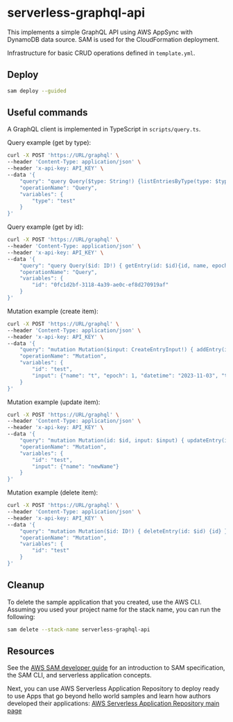 # serverless-graphql-api

This implements a simple GraphQL API using AWS AppSync with DynamoDB data source. SAM is used for the CloudFormation deployment.

Infrastructure for basic CRUD operations defined in `template.yml`.

## Deploy

```bash
sam deploy --guided
```

## Useful commands

A GraphQL client is implemented in TypeScript in `scripts/query.ts`.

Query example (get by type):

```bash
curl -X POST 'https://URL/graphql' \
--header 'Content-Type: application/json' \
--header 'x-api-key: API_KEY' \
--data '{
    "query": "query Query($type: String!) {listEntriesByType(type: $type){id, name, epoch}}",
    "operationName": "Query",
    "variables": {
        "type": "test"
    }
}'
```

Query example (get by id):

```bash
curl -X POST 'https://URL/graphql' \
--header 'Content-Type: application/json' \
--header 'x-api-key: API_KEY' \
--data '{
    "query": "query Query($id: ID!) { getEntry(id: $id){id, name, epoch} }",
    "operationName": "Query",
    "variables": {
        "id": "0fc1d2bf-3118-4a39-ae0c-ef8d270919af"
    }
}'
```

Mutation example (create item):

```bash
curl -X POST 'https://URL/graphql' \
--header 'Content-Type: application/json' \
--header 'x-api-key: API_KEY' \
--data '{
    "query": "mutation Mutation($input: CreateEntryInput!) { addEntry(input: $input) {id} }",
    "operationName": "Mutation",
    "variables": {
        "id": "test",
        "input": {"name": "t", "epoch": 1, "datetime": "2023-11-03", "type": "type"}
    }
}'
```

Mutation example (update item):

```bash
curl -X POST 'https://URL/graphql' \
--header 'Content-Type: application/json' \
--header 'x-api-key: API_KEY' \
--data '{
    "query": "mutation Mutation(id: $id, input: $input) { updateEntry(id: $id, input: $input) {id, name} }",
    "operationName": "Mutation",
    "variables": {
        "id": "test",
        "input": {"name": "newName"}
    }
}'
```

Mutation example (delete item):

```bash
curl -X POST 'https://URL/graphql' \
--header 'Content-Type: application/json' \
--header 'x-api-key: API_KEY' \
--data '{
    "query": "mutation Mutation($id: ID!) { deleteEntry(id: $id) {id} }",
    "operationName": "Mutation",
    "variables": {
        "id": "test"
    }
}'
```

## Cleanup

To delete the sample application that you created, use the AWS CLI. Assuming you used your project name for the stack name, you can run the following:

```bash
sam delete --stack-name serverless-graphql-api
```

## Resources

See the [AWS SAM developer guide](https://docs.aws.amazon.com/serverless-application-model/latest/developerguide/what-is-sam.html) for an introduction to SAM specification, the SAM CLI, and serverless application concepts.

Next, you can use AWS Serverless Application Repository to deploy ready to use Apps that go beyond hello world samples and learn how authors developed their applications: [AWS Serverless Application Repository main page](https://aws.amazon.com/serverless/serverlessrepo/)
